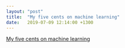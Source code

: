 ```yaml
---
layout: "post"
title:  "My five cents on machine learning"
date:   2019-07-09 12:14:00 +1300
---
```


[My five cents on machine learning](https://www.jadeworld.com/resources/blog/syen-nik-my-five-cents-on-machine-learning)
